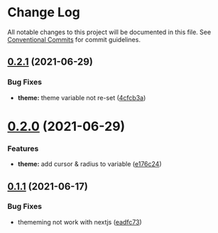 # Change Log

All notable changes to this project will be documented in this file.
See [Conventional Commits](https://conventionalcommits.org) for commit guidelines.

## [0.2.1](https://github.com/vechai/vechaiui/compare/@vechaiui/theme@0.2.0...@vechaiui/theme@0.2.1) (2021-06-29)


### Bug Fixes

* **theme:** theme variable not re-set ([4cfcb3a](https://github.com/vechai/vechaiui/commit/4cfcb3ab9c674f958af6b272a9390b750b0564b1))





# [0.2.0](https://github.com/vechai/vechaiui/compare/@vechaiui/theme@0.1.1...@vechaiui/theme@0.2.0) (2021-06-29)


### Features

* **theme:** add cursor & radius to variable ([e176c24](https://github.com/vechai/vechaiui/commit/e176c24def39299f62b6352183c174d1f3a1bc69))





## [0.1.1](https://github.com/vechai/vechaiui/compare/@vechaiui/theme@0.1.0...@vechaiui/theme@0.1.1) (2021-06-17)


### Bug Fixes

* thememing not work with nextjs ([eadfc73](https://github.com/vechai/vechaiui/commit/eadfc732a9d9995ff8b46bceae51631fa1800b2e))
